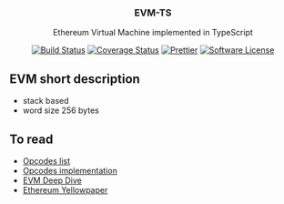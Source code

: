 <p align="center">
  <h3 align="center">EVM-TS</h3>
  <p align="center">Ethereum Virtual Machine implemented in TypeScript</p>

  <p align="center">
    <a href="https://circleci.com/gh/krzkaczor/evm-ts"><img alt="Build Status" src="https://circleci.com/gh/krzkaczor/evm-ts.svg?style=svg"></a>
    <a href='https://coveralls.io/github/krzkaczor/evm-ts'><img src='https://coveralls.io/repos/github/krzkaczor/evm-ts/badge.svg' alt='Coverage Status' /></a>
    <a href="https://github.com/prettier/prettier"><img alt="Prettier" src="https://img.shields.io/badge/code_style-prettier-ff69b4.svg"></a>
    <a href="/package.json"><img alt="Software License" src="https://img.shields.io/badge/license-MIT-brightgreen.svg?style=flat-square"></a>
  </p>
</p>

## EVM short description

- stack based
- word size 256 bytes

## To read

- [Opcodes list](https://github.com/trailofbits/evm-opcodes)
- [Opcodes implementation](https://github.com/ethereum/go-ethereum/blob/master/core/vm/instructions.go)
- [EVM Deep Dive](https://blog.qtum.org/diving-into-the-ethereum-vm-6e8d5d2f3c30)
- [Ethereum Yellowpaper](https://ethereum.github.io/yellowpaper/paper.pdf)
